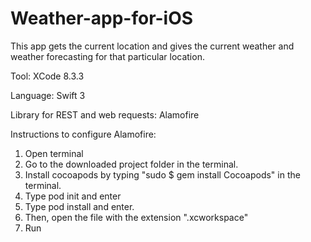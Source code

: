# Weather-app-for-iOS
This app gets the current location and gives the current weather and weather forecasting for that particular location.

Tool: XCode 8.3.3

Language: Swift 3

Library for REST and web requests: Alamofire

Instructions to configure Alamofire:
1. Open terminal
2. Go to the downloaded project folder in the terminal.
3. Install cocoapods by typing "sudo $ gem install Cocoapods" in the terminal.
4. Type pod init and enter
5. Type pod install and enter.
6. Then, open the file with the extension ".xcworkspace"
7. Run 


